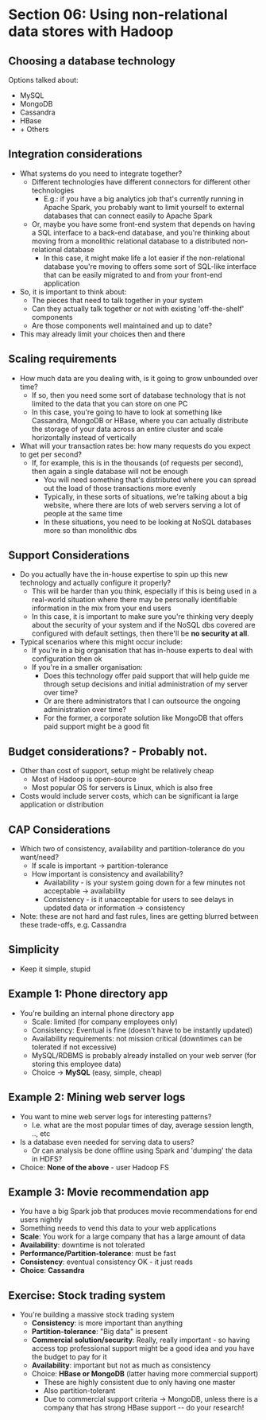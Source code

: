 # Section 06: Using non-relational data stores with Hadoop

## Choosing a database technology

Options talked about:
- MySQL 
- MongoDB
- Cassandra
- HBase
- \+ Others

## Integration considerations

- What systems do you need to integrate together?
  - Different technologies have different connectors for different other technologies
    - E.g.: if you have a big analytics job that's currently running in Apache Spark, you probably want to limit yourself to external databases that can connect easily to Apache Spark
  - Or, maybe you have some front-end system that depends on having a SQL interface to a back-end database, and you're thinking about moving from a monolithic relational database to a distributed non-relational database
    - In this case, it might make life a lot easier if the non-relational database you're moving to offers some sort of SQL-like interface that can be easily migrated to and from your front-end application
- So, it is important to think about:
  - The pieces that need to talk together in your system
  - Can they actually talk together or not with existing 'off-the-shelf' components
  - Are those components well maintained and up to date?
- This may already limit your choices then and there

## Scaling requirements
  
- How much data are you dealing with, is it going to grow unbounded over time?
  - If so, then you need some sort of database technology that is not limited to the data that you can store on one PC
  - In this case, you're going to have to look at something like Cassandra, MongoDB or HBase, where you can actually distribute the storage of your data across an entire cluster and scale horizontally instead of vertically
- What will your transaction rates be: how many requests do you expect to get per second?
  - If, for example, this is in the thousands (of requests per second), then again a single database will not be enough
    - You will need something that's distributed where you can spread out the load of those transactions more evenly
    - Typically, in these sorts of situations, we're talking about a big website, where there are lots of web servers serving a lot of people at the same time
    - In these situations, you need to be looking at NoSQL databases more so than monolithic dbs

## Support Considerations

- Do you actually have the in-house expertise to spin up this new technology and actually configure it properly?
  - This will be harder than you think, especially if this is being used in a real-world situation where there may be personally identifiable information in the mix from your end users
  - In this case, it is important to make sure you're thinking very deeply about the security of your system and if the NoSQL dbs covered are configured with default settings, then there'll be **no security at all**.
- Typical scenarios where this might occur include:
  - If you're in a big organisation that has in-house experts to deal with configuration then ok
  - If you're in a smaller organisation:
    - Does this technology offer paid support that will help guide me through setup decisions and initial administration of my server over time?
    - Or are there administrators that I can outsource the ongoing administration over time?
    - For the former, a corporate solution like MongoDB that offers paid support might be a good fit

## Budget considerations? - Probably not.

- Other than cost of support, setup might be relatively cheap
  - Most of Hadoop is open-source
  - Most popular OS for servers is Linux, which is also free
- Costs would include server costs, which can be significant ia large application or distribution

## CAP Considerations

- Which two of consistency, availability and partition-tolerance do you want/need?
  - If scale is important -> partition-tolerance
  - How important is consistency and availability?
    - Availability - is your system going down for a few minutes not acceptable -> availability
    - Consistency - is it unacceptable for users to see delays in updated data or information -> consistency
- Note: these are not hard and fast rules, lines are getting blurred between these trade-offs, e.g. Cassandra

## Simplicity

- Keep it simple, stupid

## Example 1: Phone directory app

- You're building an internal phone directory app
  - Scale: limited (for company employees only)
  - Consistency: Eventual is fine (doesn't have to be instantly updated)
  - Availability requirements: not mission critical (downtimes can be tolerated if not excessive)
  - MySQL/RDBMS is probably already installed on your web server (for storing this employee data)
  - Choice -> **MySQL** (easy, simple, cheap)

## Example 2: Mining web server logs

- You want to mine web server logs for interesting patterns?
  - I.e. what are the most popular times of day, average session length, .., etc
- Is a database even needed for serving data to users?
  - Or can analysis be done offline using Spark and 'dumping' the data in HDFS?
- Choice: **None of the above** - user Hadoop FS

## Example 3: Movie recommendation app

- You have a big Spark job that produces movie recommendations for end users nightly
- Something needs to vend this data to your web applications
- **Scale**: You work for a large company that has a large amount of data
- **Availability**: downtime is not tolerated
- **Performance/Partition-tolerance**: must be fast
- **Consistency**: eventual consistency OK - it just reads
- **Choice**: **Cassandra**

## Exercise: Stock trading system

- You're building a massive stock trading system
  - **Consistency**: is more important than anything
  - **Partition-tolerance**: "Big data" is present
  - **Commercial solution/security**: Really, really important - so having access top professional support might be a good idea and you have the budget to pay for it
  - **Availability**: important but not as much as consistency
  - Choice: **HBase or MongoDB** (latter having more commercial support)
    - These are highly consistent due to only having one master
    - Also partition-tolerant
    - Due to commercial support criteria -> MongoDB, unless there is a company that has strong HBase support -- do your research!
